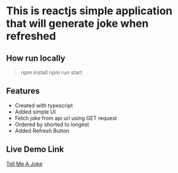 # This is reactjs simple application that will generate joke when refreshed

## How run locally 
> npm install
> npm run start

## Features
- Created with typescript
- Added simple UI 
- Fetch joke from api url using GET request
- Ordered by shorted to longest
- Added Refresh Button

## Live Demo Link
[Tell Me A Joke](https://tellmeajokes.netlify.app/)